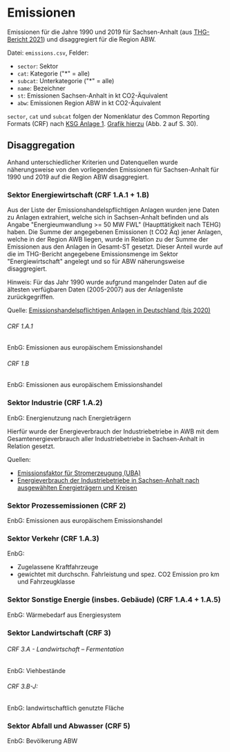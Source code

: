 # Emissionen
Emissionen für die Jahre 1990 und 2019 für Sachsen-Anhalt (aus
[THG-Bericht 2021](https://lau.sachsen-anhalt.de/fileadmin/Bibliothek/Politik_und_Verwaltung/MLU/LAU/Wir_ueber_uns/Publikationen/Fachberichte/Dateien/221014_THG-Bericht.pdf))
und disaggregiert für die Region ABW.

Datei: `emissions.csv`, Felder:
- `sector`: Sektor
- `cat`: Kategorie ("*" = alle)
- `subcat`: Unterkategorie ("*" = alle)
- `name`: Bezeichner
- `st`: Emissionen Sachsen-Anhalt in kt CO2-Äquivalent
- `abw`: Emissionen Region ABW in kt CO2-Äquivalent

`sector`, `cat` und `subcat` folgen der Nomenklatur des Common Reporting Formats
(CRF) nach [KSG Anlage 1](https://www.gesetze-im-internet.de/ksg/anlage_1.html).
[Grafik hierzu](https://expertenrat-klima.de/content/uploads/2023/05/ERK2023_Pruefbericht-Emissionsdaten-des-Jahres-2022.pdf)
(Abb. 2 auf S. 30).

## Disaggregation
Anhand unterschiedlicher Kriterien und Datenquellen wurde näherungsweise von den vorliegenden Emissionen für Sachsen-Anhalt für 1990 und 2019 auf die Region ABW disaggregiert.

### Sektor Energiewirtschaft (CRF 1.A.1 + 1.B)
Aus der Liste der Emissionshandelspflichtigen Anlagen wurden jene Daten zu Anlagen extrahiert, welche sich in Sachsen-Anhalt befinden und als Angabe "Energieumwandlung >= 50 MW FWL" (Haupttätigkeit nach TEHG) haben.
Die Summe der angegebenen Emissionen (t CO2 Äq) jener Anlagen, welche in der Region AWB liegen, wurde in Relation zu der Summe der Emissionen aus den Anlagen in Gesamt-ST gesetzt. Dieser Anteil wurde auf die im THG-Bericht angegebene Emissionsmenge im Sektor "Energiewirtschaft" angelegt und so für ABW näherungsweise disaggregiert.

Hinweis: Für das Jahr 1990 wurde aufgrund mangelnder Daten auf die ältesten verfügbaren Daten (2005-2007) aus der Anlagenliste zurückgegriffen.

Quelle: [Emissionshandelspflichtigen Anlagen in Deutschland (bis 2020)](https://www.dehst.de/SharedDocs/downloads/DE/anlagenlisten/2020.pdf?__blob=publicationFile&v=3)

###### CRF 1.A.1
EnbG: Emissionen aus europäischem Emissionshandel

###### CRF 1.B
EnbG: Emissionen aus europäischem Emissionshandel

### Sektor Industrie (CRF 1.A.2)
EnbG: Energienutzung nach Energieträgern

Hierfür wurde der Energieverbrauch der Industriebetriebe in AWB mit dem Gesamtenergieverbrauch aller Industriebetriebe in Sachsen-Anhalt in Relation gesetzt.

Quellen:
- [Emissionsfaktor für Stromerzeugung (UBA)](https://www.umweltbundesamt.de/sites/default/files/medien/479/bilder/dateien/entwicklung_der_spezifischen_emissionen_des_deutschen_strommix_1990-2020_und_erste_schaetzungen_2021.pdf)
- [Energieverbrauch der Industriebetriebe in Sachsen-Anhalt nach ausgewählten Energieträgern und Kreisen](https://statistik.sachsen-anhalt.de/fileadmin/Bibliothek/Landesaemter/StaLa/startseite/Themen/Energie/Tabellen/Energieverwendung/Energieverbrauch_nach_Kreisen_ab_dem_Jahr_2010.xlsx)

### Sektor Prozessemissionen (CRF 2)
EnbG: Emissionen aus europäischem Emissionshandel

### Sektor Verkehr (CRF 1.A.3)
EnbG:
* Zugelassene Kraftfahrzeuge
* gewichtet mit durchschn. Fahrleistung und spez. CO2 Emission pro km und Fahrzeugklasse

### Sektor Sonstige Energie (insbes. Gebäude) (CRF 1.A.4 + 1.A.5)
EnbG: Wärmebedarf aus Energiesystem

### Sektor Landwirtschaft (CRF 3)

###### CRF 3.A - Landwirtschaft – Fermentation
EnbG: Viehbestände

###### CRF 3.B-J:
EnbG: landwirtschaftlich genutzte Fläche

### Sektor Abfall und Abwasser (CRF 5)
EnbG: Bevölkerung ABW

